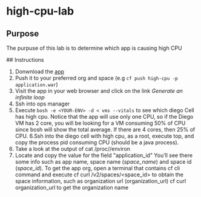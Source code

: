 # high-cpu-lab

## Purpose

The purpuse of this lab is to determine which app is causing high CPU

## Instructions

1. Donwnload the [app](application.war)
2. Push it to your preferred org and space (e.g `cf push high-cpu -p application.war`)
3. Visit the app in your web browser and click on the link _Generate an infinite loop_
4. Ssh into ops manager 
5. Execute `bosh -e <YOUR-ENV> -d < vms --vitals` to see which diego Cell has high cpu. Notice that the app will use only one CPU, so if the Diego VM has 2 core, you will be looking for a VM consuming 50% of CPU since bosh will show the total average. If there are 4 cores, then 25% of CPU.
6.Ssh into the diego cell with high cpu, as a root, execute top, and copy the process pid consuming CPU (should be a java process).
7. Take a look at the output of cat /proc/<PID>/environ
8. Locate and copy the value for the field "application_id" You’ll see there some info such as app name, space name (_space_name_) and space id (_space_id_).
To get the app org, open a terminal that contains cf cli command and execute 
cf curl /v2/spaces/<space_id> to obtain the space information, such as organization url (organization_url)
cf curl organization_url to get the organization name
